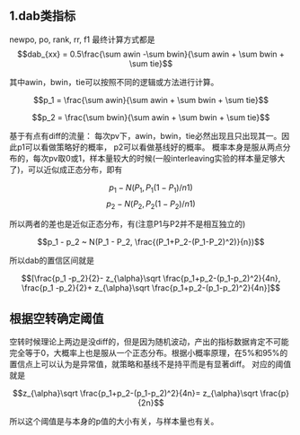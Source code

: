 
## 1.dab类指标

newpo, po, rank, rr, f1 最终计算方式都是 $$dab_{xx} = 0.5\frac{\sum awin -\sum bwin}{\sum awin + \sum bwin + \sum tie}$$

其中awin，bwin，tie可以按照不同的逻辑或方法进行计算。

$$p_1 = \frac{\sum awin}{\sum awin + \sum bwin + \sum tie}$$

$$p_2 = \frac{\sum bwin}{\sum awin + \sum bwin + \sum tie}$$



基于有点有diff的流量：
每次pv下，awin，bwin，tie必然出现且只出现其一。因此p1可以看做策略好的概率， p2可以看做基线好的概率。 概率本身是服从两点分布的，每次pv取0或1，样本量较大的时候(一般interleaving实验的样本量足够大了)，可以近似成正态分布，即有

$$p_1 - N(P_1,P_1(1-P_1)/n1 )$$
$$p_2 - N(P_2,P_2(1-P_2)/n1 )$$

所以两者的差也是近似正态分布，有(注意P1与P2并不是相互独立的)

$$p_1 - p_2 ~ N(P_1 - P_2, \frac{(P_1+P_2-(P_1-P_2)^2)}{n})$$

所以dab的置信区间就是

$$[\frac{p_1 -p_2}{2}- z_{\alpha}\sqrt \frac{p_1+p_2-(p_1-p_2)^2}{4n}, \frac{p_1 -p_2}{2}+ z_{\alpha}\sqrt \frac{p_1+p_2-(p_1-p_2)^2}{4n}]$$

## 根据空转确定阈值
空转时候理论上两边是没diff的，但是因为随机波动，产出的指标数据肯定不可能完全等于0，大概率上也是服从一个正态分布。根据小概率原理，在5%和95%的置信点上可以认为是异常值，就策略和基线不是持平而是有显著diff。
对应的阈值就是


 $$z_{\alpha}\sqrt \frac{p_1+p_2-(p_1-p_2)^2}{4n}= z_{\alpha}\sqrt \frac{p}{2n}$$
 
 所以这个阈值是与本身的p值的大小有关，与样本量也有关。
 
 


